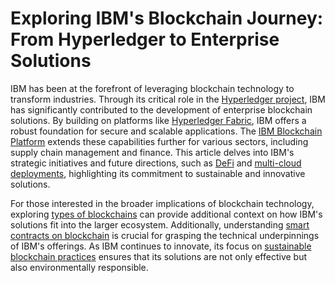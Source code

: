 # Exploring IBM's Blockchain Journey: From Hyperledger to Enterprise Solutions

IBM has been at the forefront of leveraging blockchain technology to transform industries. Through its critical role in the [Hyperledger project](https://www.hyperledger.org/), IBM has significantly contributed to the development of enterprise blockchain solutions. By building on platforms like [Hyperledger Fabric](https://www.hyperledger.org/use/fabric), IBM offers a robust foundation for secure and scalable applications. The [IBM Blockchain Platform](https://www.ibm.com/blockchain/platform) extends these capabilities further for various sectors, including supply chain management and finance. This article delves into IBM's strategic initiatives and future directions, such as [DeFi](https://www.license-token.com/wiki/decentralized-finance-de-fi-and-nf-ts) and [multi-cloud deployments](https://www.license-token.com/wiki/arbitrum-and-multi-chain-support), highlighting its commitment to sustainable and innovative solutions.

For those interested in the broader implications of blockchain technology, exploring [types of blockchains](https://www.license-token.com/wiki/types-of-blockchains) can provide additional context on how IBM's solutions fit into the larger ecosystem. Additionally, understanding [smart contracts on blockchain](https://www.license-token.com/wiki/smart-contracts-on-blockchain) is crucial for grasping the technical underpinnings of IBM's offerings. As IBM continues to innovate, its focus on [sustainable blockchain practices](https://www.license-token.com/wiki/sustainable-blockchain-practices) ensures that its solutions are not only effective but also environmentally responsible.